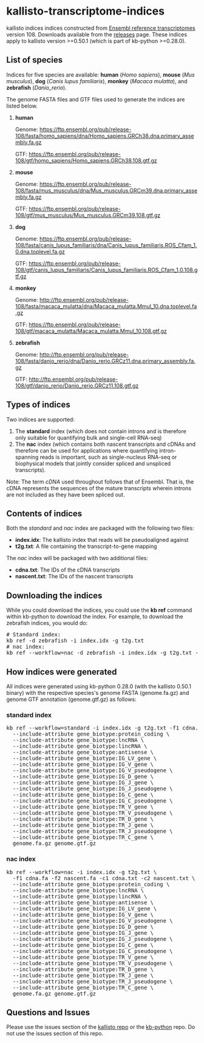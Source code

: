 # kallisto-transcriptome-indices

kallisto indices indices constructed from [Ensembl reference transcriptomes](https://useast.ensembl.org/index.html) version 108. Downloads available from the [releases](https://github.com/pachterlab/kallisto-transcriptome-indices/releases) page. These indices apply to kallisto version >=0.50.1 (which is part of kb-python >=0.28.0).

## List of species

Indices for five species are available: **human** (*Homo sapiens*), **mouse** (*Mus musculus*), **dog** (*Canis lupus familiaris*), **monkey** (*Macaca mulatta*), and **zebrafish** (*Danio_rerio*).

The genome FASTA files and GTF files used to generate the indices are listed below.

1. **human**

   Genome: https://ftp.ensembl.org/pub/release-108/fasta/homo_sapiens/dna/Homo_sapiens.GRCh38.dna.primary_assembly.fa.gz

   GTF: https://ftp.ensembl.org/pub/release-108/gtf/homo_sapiens/Homo_sapiens.GRCh38.108.gtf.gz

3. **mouse**

   Genome: https://ftp.ensembl.org/pub/release-108/fasta/mus_musculus/dna/Mus_musculus.GRCm39.dna.primary_assembly.fa.gz

   GTF: https://ftp.ensembl.org/pub/release-108/gtf/mus_musculus/Mus_musculus.GRCm39.108.gtf.gz

4. **dog**

   Genome: https://ftp.ensembl.org/pub/release-108/fasta/canis_lupus_familiaris/dna/Canis_lupus_familiaris.ROS_Cfam_1.0.dna.toplevel.fa.gz

   GTF: https://ftp.ensembl.org/pub/release-108/gtf/canis_lupus_familiaris/Canis_lupus_familiaris.ROS_Cfam_1.0.108.gtf.gz

5. **monkey**

   Genome: http://ftp.ensembl.org/pub/release-108/fasta/macaca_mulatta/dna/Macaca_mulatta.Mmul_10.dna.toplevel.fa.gz

   GTF: https://ftp.ensembl.org/pub/release-108/gtf/macaca_mulatta/Macaca_mulatta.Mmul_10.108.gtf.gz

6. **zebrafish**

   Genome: http://ftp.ensembl.org/pub/release-108/fasta/danio_rerio/dna/Danio_rerio.GRCz11.dna.primary_assembly.fa.gz

   GTF: http://ftp.ensembl.org/pub/release-108/gtf/danio_rerio/Danio_rerio.GRCz11.108.gtf.gz

## Types of indices

Two indices are supported:

1. The **standard** index (which does not contain introns and is therefore only suitable for quantifying bulk and single-cell RNA-seq)
2.  The **nac** index (which contains both nascent transcripts and cDNAs and therefore can be used for applications where quantifying intron-spanning reads is important, such as single-nucleus RNA-seq or biophysical models that jointly consider spliced and unspliced transcripts).

Note: The term *cDNA* used throughout follows that of Ensembl. That is, the cDNA represents the sequences of the mature transcripts wherein introns are not included as they have been spliced out.

## Contents of indices

Both the *standard* and *nac* index are packaged with the following two files:

* **index.idx**: The kallisto index that reads will be pseudoaligned against
* **t2g.txt**: A file containing the transcript-to-gene mapping

The *nac* index will be packaged with two additional files:

* **cdna.txt**: The IDs of the cDNA transcripts
* **nascent.txt**: The IDs of the nascent transcripts

## Downloading the indices

While you could download the indices, you could use the **kb ref** command within kb-python to download the index. For example, to download the zebrafish indices, you would do:

<pre># Standard index:
kb ref -d zebrafish -i index.idx -g t2g.txt
# nac index:
kb ref --workflow=nac -d zebrafish -i index.idx -g t2g.txt -c1 cdna.txt -c2 nascent.txt
</pre>

## How indices were generated

All indices were generated using kb-python 0.28.0 (with the kallisto 0.50.1 binary) with the respective species's genome FASTA (genome.fa.gz) and genome GTF annotation (genome.gtf.gz) as follows:

### standard index

<pre>kb ref --workflow=standard -i index.idx -g t2g.txt -f1 cdna.fa \
  --include-attribute gene_biotype:protein_coding \
  --include-attribute gene_biotype:lncRNA \
  --include-attribute gene_biotype:lincRNA \
  --include-attribute gene_biotype:antisense \
  --include-attribute gene_biotype:IG_LV_gene \
  --include-attribute gene_biotype:IG_V_gene \
  --include-attribute gene_biotype:IG_V_pseudogene \
  --include-attribute gene_biotype:IG_D_gene \
  --include-attribute gene_biotype:IG_J_gene \
  --include-attribute gene_biotype:IG_J_pseudogene \
  --include-attribute gene_biotype:IG_C_gene \
  --include-attribute gene_biotype:IG_C_pseudogene \
  --include-attribute gene_biotype:TR_V_gene \
  --include-attribute gene_biotype:TR_V_pseudogene \
  --include-attribute gene_biotype:TR_D_gene \
  --include-attribute gene_biotype:TR_J_gene \
  --include-attribute gene_biotype:TR_J_pseudogene \
  --include-attribute gene_biotype:TR_C_gene \
  genome.fa.gz genome.gtf.gz
</pre>

### nac index

<pre>kb ref --workflow=nac -i index.idx -g t2g.txt \
  -f1 cdna.fa -f2 nascent.fa -c1 cdna.txt -c2 nascent.txt \
  --include-attribute gene_biotype:protein_coding \
  --include-attribute gene_biotype:lncRNA \
  --include-attribute gene_biotype:lincRNA \
  --include-attribute gene_biotype:antisense \
  --include-attribute gene_biotype:IG_LV_gene \
  --include-attribute gene_biotype:IG_V_gene \
  --include-attribute gene_biotype:IG_V_pseudogene \
  --include-attribute gene_biotype:IG_D_gene \
  --include-attribute gene_biotype:IG_J_gene \
  --include-attribute gene_biotype:IG_J_pseudogene \
  --include-attribute gene_biotype:IG_C_gene \
  --include-attribute gene_biotype:IG_C_pseudogene \
  --include-attribute gene_biotype:TR_V_gene \
  --include-attribute gene_biotype:TR_V_pseudogene \
  --include-attribute gene_biotype:TR_D_gene \
  --include-attribute gene_biotype:TR_J_gene \
  --include-attribute gene_biotype:TR_J_pseudogene \
  --include-attribute gene_biotype:TR_C_gene \
  genome.fa.gz genome.gtf.gz
</pre>

## Questions and Issues

Please use the issues section of the [kallisto repo](https://github.com/pachterlab/kallisto/issues) or the [kb-python](https://github.com/pachterlab/kb_python/issues) repo. Do not use the issues section of this repo.

